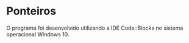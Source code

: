 # Ponteiros

O programa foi desenvolvido utilizando a IDE Code::Blocks no sistema operacional Windows 10.
